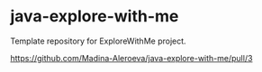 # java-explore-with-me
Template repository for ExploreWithMe project.

https://github.com/Madina-Aleroeva/java-explore-with-me/pull/3

